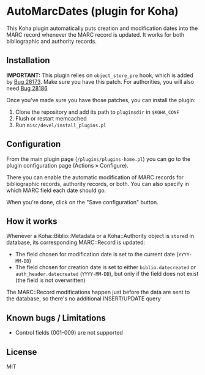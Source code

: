 # AutoMarcDates (plugin for Koha)

This Koha plugin automatically puts creation and modification dates into the
MARC record whenever the MARC record is updated. It works for both
bibliographic and authority records.

## Installation

**IMPORTANT:** This plugin relies on `object_store_pre` hook, which is added by
[Bug 28173](https://bugs.koha-community.org/bugzilla3/show_bug.cgi?id=28173).
Make sure you have this patch.
For authorities, you will also need
[Bug 28186](https://bugs.koha-community.org/bugzilla3/show_bug.cgi?id=28186)

Once you've made sure you have those patches, you can install the plugin:

1. Clone the repository and add its path to `pluginsdir` in `$KOHA_CONF`
2. Flush or restart memcached
3. Run `misc/devel/install_plugins.pl`

## Configuration

From the main plugin page (`/plugins/plugins-home.pl`) you can go to the plugin
configuration page (Actions » Configure).

There you can enable the automatic modification of MARC records for
bibliographic records, authority records, or both.
You can also specify in which MARC field each date should go.

When you're done, click on the "Save configuration" button.

## How it works

Whenever a Koha::Biblio::Metadata or a Koha::Authority object is `store`d in
database, its corresponding MARC::Record is updated:
- The field chosen for modification date is set to the current date
  (`YYYY-MM-DD`)
- The field chosen for creation date is set to either `biblio.datecreated` or
  `auth_header.datecreated` (`YYYY-MM-DD`), but only if the field does not exist
  (the field is not overwritten)

The MARC::Record modifications happen just before the data are sent to the
database, so there's no additional INSERT/UPDATE query

## Known bugs / Limitations

- Control fields (001-009) are not supported

## License

MIT
